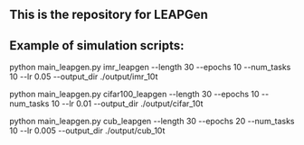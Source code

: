 ## This is the repository for LEAPGen

## Example of simulation scripts:
python main_leapgen.py imr_leapgen --length 30 --epochs 10 --num_tasks 10 --lr 0.05 --output_dir ./output/imr_10t

python main_leapgen.py cifar100_leapgen --length 30 --epochs 10 --num_tasks 10 --lr 0.01 --output_dir ./output/cifar_10t

python main_leapgen.py cub_leapgen --length 30 --epochs 20 --num_tasks 10 --lr 0.005 --output_dir ./output/cub_10t
